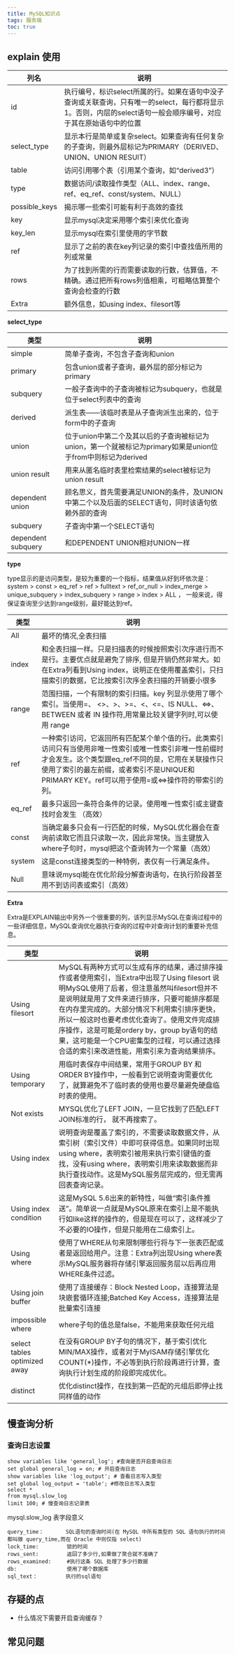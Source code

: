 ```yaml
---
title: MySQL知识点 
tags: 服务端
toc: true
---
```


## explain 使用

|列名 |说明|
|---|---|
id |    执行编号，标识select所属的行。如果在语句中没子查询或关联查询，只有唯一的select，每行都将显示1。否则，内层的select语句一般会顺序编号，对应于其在原始语句中的位置
select_type |    显示本行是简单或复杂select。如果查询有任何复杂的子查询，则最外层标记为PRIMARY（DERIVED、UNION、UNION RESUlT）
table |    访问引用哪个表（引用某个查询，如“derived3”）
type |    数据访问/读取操作类型（ALL、index、range、ref、eq_ref、const/system、NULL）
possible_keys |    揭示哪一些索引可能有利于高效的查找
key |    显示mysql决定采用哪个索引来优化查询
key_len |    显示mysql在索引里使用的字节数
ref |    显示了之前的表在key列记录的索引中查找值所用的列或常量
rows |    为了找到所需的行而需要读取的行数，估算值，不精确。通过把所有rows列值相乘，可粗略估算整个查询会检查的行数
Extra |    额外信息，如using index、filesort等


**select_type**

|类型|说明|
|---|---|
simple |	简单子查询，不包含子查询和union
primary |	包含union或者子查询，最外层的部分标记为primary
subquery |	一般子查询中的子查询被标记为subquery，也就是位于select列表中的查询
derived |	派生表——该临时表是从子查询派生出来的，位于form中的子查询
union |	位于union中第二个及其以后的子查询被标记为union，第一个就被标记为primary如果是union位于from中则标记为derived
union result |	用来从匿名临时表里检索结果的select被标记为union result
dependent union |	顾名思义，首先需要满足UNION的条件，及UNION中第二个以及后面的SELECT语句，同时该语句依赖外部的查询
subquery |	子查询中第一个SELECT语句
dependent subquery |	和DEPENDENT UNION相对UNION一样


**type**

type显示的是访问类型，是较为重要的一个指标，结果值从好到坏依次是：
system > const > eq_ref > ref > fulltext > ref_or_null > index_merge > unique_subquery > index_subquery > range > index > ALL ，
一般来说，得保证查询至少达到range级别，最好能达到ref。


|类型 |	说明|
|---|---|
All 	|最坏的情况,全表扫描
index 	|和全表扫描一样。只是扫描表的时候按照索引次序进行而不是行。主要优点就是避免了排序, 但是开销仍然非常大。如在Extra列看到Using index，说明正在使用覆盖索引，只扫描索引的数据，它比按索引次序全表扫描的开销要小很多
range 	|范围扫描，一个有限制的索引扫描。key 列显示使用了哪个索引。当使用=、 <>、>、>=、<、<=、IS NULL、<=>、BETWEEN 或者 IN 操作符,用常量比较关键字列时,可以使用 range
ref 	|一种索引访问，它返回所有匹配某个单个值的行。此类索引访问只有当使用非唯一性索引或唯一性索引非唯一性前缀时才会发生。这个类型跟eq_ref不同的是，它用在关联操作只使用了索引的最左前缀，或者索引不是UNIQUE和PRIMARY KEY。ref可以用于使用=或<=>操作符的带索引的列。
eq_ref 	|最多只返回一条符合条件的记录。使用唯一性索引或主键查找时会发生 （高效）
const 	|当确定最多只会有一行匹配的时候，MySQL优化器会在查询前读取它而且只读取一次，因此非常快。当主键放入where子句时，mysql把这个查询转为一个常量（高效）
system 	|这是const连接类型的一种特例，表仅有一行满足条件。
Null 	|意味说mysql能在优化阶段分解查询语句，在执行阶段甚至用不到访问表或索引（高效）

**Extra**

Extra是EXPLAIN输出中另外一个很重要的列，该列显示MySQL在查询过程中的一些详细信息，MySQL查询优化器执行查询的过程中对查询计划的重要补充信息。

|类型 |	说明|
|---|---|
Using filesort |	MySQL有两种方式可以生成有序的结果，通过排序操作或者使用索引，当Extra中出现了Using filesort 说明MySQL使用了后者，但注意虽然叫filesort但并不是说明就是用了文件来进行排序，只要可能排序都是在内存里完成的。大部分情况下利用索引排序更快，所以一般这时也要考虑优化查询了。使用文件完成排序操作，这是可能是ordery by，group by语句的结果，这可能是一个CPU密集型的过程，可以通过选择合适的索引来改进性能，用索引来为查询结果排序。
Using temporary |	用临时表保存中间结果，常用于GROUP BY 和 ORDER BY操作中，一般看到它说明查询需要优化了，就算避免不了临时表的使用也要尽量避免硬盘临时表的使用。
Not exists |	MYSQL优化了LEFT JOIN，一旦它找到了匹配LEFT JOIN标准的行， 就不再搜索了。
Using index 	|说明查询是覆盖了索引的，不需要读取数据文件，从索引树（索引文件）中即可获得信息。如果同时出现using where，表明索引被用来执行索引键值的查找，没有using where，表明索引用来读取数据而非执行查找动作。这是MySQL服务层完成的，但无需再回表查询记录。
Using index condition 	|这是MySQL 5.6出来的新特性，叫做“索引条件推送”。简单说一点就是MySQL原来在索引上是不能执行如like这样的操作的，但是现在可以了，这样减少了不必要的IO操作，但是只能用在二级索引上。
Using where |	使用了WHERE从句来限制哪些行将与下一张表匹配或者是返回给用户。注意：Extra列出现Using where表示MySQL服务器将存储引擎返回服务层以后再应用WHERE条件过滤。
Using join buffer |	使用了连接缓存：Block Nested Loop，连接算法是块嵌套循环连接;Batched Key Access，连接算法是批量索引连接
impossible where 	|where子句的值总是false，不能用来获取任何元组
select tables optimized away |	在没有GROUP BY子句的情况下，基于索引优化MIN/MAX操作，或者对于MyISAM存储引擎优化COUNT(*)操作，不必等到执行阶段再进行计算，查询执行计划生成的阶段即完成优化。
distinct |	优化distinct操作，在找到第一匹配的元组后即停止找同样值的动作


## 慢查询分析

### 查询日志设置

```mysql
show variables like 'general_log'; #查询是否开启查询日志
set global general_log = on; # 开启查询日志
show variables like 'log_output'; # 查看日志写入类型
set global log_output = 'table'; #修改日志写入类型
select *
from mysql.slow_log
limit 100; # 慢查询日志记录表
```

mysql.slow_log 表字段意义

```
query_time：       SQL语句的查询时间(在 MySQL 中所有类型的 SQL 语句执行的时间都叫做 query_time,而在 Oracle 中则仅指 select)
lock_time:         锁的时间
rows_sent:         返回了多少行,如果做了聚合就不准确了
rows_examined:     #执行这条 SQL 处理了多少行数据
db:                使用了哪个数据库
sql_text：         执行的sql语句
```

## 存疑的点

- 什么情况下需要开启查询缓存？

## 常见问题